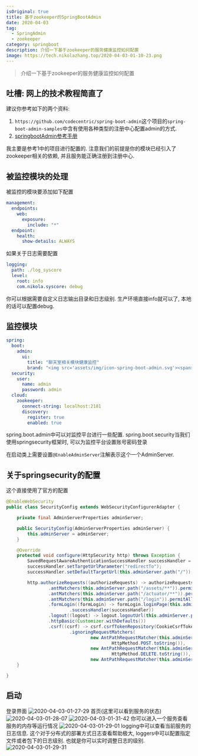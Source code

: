 ```yaml
---
isOriginal: true
title: 基于zookeeper的SpringBootAdmin
date: 2020-04-03
tag:
  - SpringAdmin
  - zookeeper
category: springboot
description: 介绍一下基于zookeeper的服务健康监控如何配置
image: https://tech.nikolazhang.top/2020-04-03-01-10-23.png
---
```


> 介绍一下基于zookeeper的服务健康监控如何配置

## 吐槽: 网上的技术教程简直了

建议你参考如下的两个资料:

1. `https://github.com/codecentric/spring-boot-admin`这个项目的`spring-boot-admin-samples`中含有使用各种类型的注册中心配置admin的方式.
2. [springbootAdmin参考手册](https://codecentric.github.io/spring-boot-admin/2.1.6/#getting-started)

我主要是参考1中的项目进行配置的.
注意我们的前提是你的模块已经引入了zookeeper相关的依赖, 并且服务能正确注册到注册中心.

## 被监控模块的处理

被监控的模块要添加如下配置

```yml
management:
  endpoints:
    web:
      exposure:
        include: "*"
  endpoint:
    health:
      show-details: ALWAYS
```

如果关于日志需要配置

```yml
logging:
  path: ./log_syscore
  level:
    root: info
    com.nikola.syscore: debug
```

你可以根据需要自定义日志输出目录和日志级别. 生产环境直接info就可以了, 本地的话可以配置debug.

## 监控模块

```yml
spring:
  boot:
    admin:
      ui:
        title: "聊天室相关模块健康监控"
        brand: "<img src='assets/img/icon-spring-boot-admin.svg'><span>聊天室相关模块健康监控</span>"
  security:
    user:
      name: admin
      password: admin
  cloud:
    zookeeper:
      connect-string: localhost:2181
      discovery:
        register: true
        enabled: true
```

spring.boot.admin中可以对监控平台进行一些配置.
spring.boot.security当我们使用springsecurity框架时, 可以为监控平台设置账号密码登录

在启动类上需要设置`@EnableAdminServer`注解表示这个一个AdminServer.

## 关于springsecurity的配置

这个直接使用了官方的配置

```java
@EnableWebSecurity
public class SecurityConfig extends WebSecurityConfigurerAdapter {

    private final AdminServerProperties adminServer;

    public SecurityConfig(AdminServerProperties adminServer) {
        this.adminServer = adminServer;
    }

    @Override
    protected void configure(HttpSecurity http) throws Exception {
        SavedRequestAwareAuthenticationSuccessHandler successHandler = new SavedRequestAwareAuthenticationSuccessHandler();
        successHandler.setTargetUrlParameter("redirectTo");
        successHandler.setDefaultTargetUrl(this.adminServer.path("/"));

        http.authorizeRequests((authorizeRequests) -> authorizeRequests
                .antMatchers(this.adminServer.path("/assets/**")).permitAll()
                .antMatchers(this.adminServer.path("/actuator/**")).permitAll()
                .antMatchers(this.adminServer.path("/login")).permitAll().anyRequest().authenticated())
                .formLogin((formLogin) -> formLogin.loginPage(this.adminServer.path("/login"))
                        .successHandler(successHandler))
                .logout((logout) -> logout.logoutUrl(this.adminServer.path("/logout")))
                .httpBasic(Customizer.withDefaults())
                .csrf((csrf) -> csrf.csrfTokenRepository(CookieCsrfTokenRepository.withHttpOnlyFalse())
                        .ignoringRequestMatchers(
                                new AntPathRequestMatcher(this.adminServer.path("/instances"),
                                        HttpMethod.POST.toString()),
                                new AntPathRequestMatcher(this.adminServer.path("/instances/*"),
                                        HttpMethod.DELETE.toString()),
                                new AntPathRequestMatcher(this.adminServer.path("/actuator/**"))));
    }

}
```

## 启动

登录界面
![2020-04-03-01-27-29](https://tech.nikolazhang.top/2020-04-03-01-27-29.png)
首页(这里可以看到服务的状态)
![2020-04-03-01-28-07](https://tech.nikolazhang.top/2020-04-03-01-28-07.png)
![2020-04-03-01-31-42](https://tech.nikolazhang.top/2020-04-03-01-31-42.png)
你可以进入一个服务查看服务的内存等运行情况
![2020-04-03-01-29-01](https://tech.nikolazhang.top/2020-04-03-01-29-01.png)
logging中可以查看当前服务的日志信息. 这个对于分布式的部署方式日志查看帮助极大, loggers中可以配置指定文件或者包下的日志级别. 也就是你可以实时调整日志的级别.
![2020-04-03-01-29-31](https://tech.nikolazhang.top/2020-04-03-01-29-31.png)
